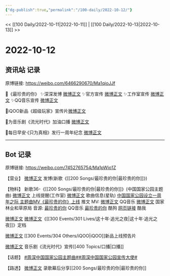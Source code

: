 ```yaml
---
{"dg-publish":true,"permalink":"/100-daily/2022-10-12/"}
---
```



<< [[100 Daily/2022-10-11\|2022-10-11]] | [[100 Daily/2022-10-13\|2022-10-13]] >>

# 2022-10-12

## 资讯站 记录

原博链接: https://weibo.com/6466290670/Ma1qioJJf

🌟《最珍贵的你》
✨深深发博 [微博正文](https://m.weibo.cn/6466290670/4823679215340378)
✨官方宣传 [微博正文](https://m.weibo.cn/6466290670/4823679915004390)
✨工作室宣传 [微博正文](https://m.weibo.cn/6466290670/4823674571720221)
✨QQ音乐宣传 [微博正文](https://m.weibo.cn/6466290670/4823666385488951)

🌟iQOO新品《超级玩家》宣传片[微博正文](https://m.weibo.cn/6466290670/4823695145569283)

🌟为音乐剧《流光时代》加油口播 [微博正文](https://m.weibo.cn/6466290670/4823701680032153)

🌟每日早安·《只为真相》发行一周年纪念 [微博正文](https://m.weibo.cn/6466290670/4823651532932725)

---
## Bot 记录

原博链接: https://weibo.com/7452765754/Ma1pWio1Z

【营业】
[微博正文](http://weibo.com/1736988591/M9VWp56bK) 发博(新歌《[[200 Songs/最珍贵的你\|最珍贵的你]]》)

【物料】
新歌36-《[[200 Songs/最珍贵的你\|最珍贵的你]]》(中国国家公园主题曲)
[微博正文](http://weibo.com/7478855230/M9VOoq2WG) 上线提醒(工作室)
[微博正文](http://weibo.com/6466290670/M9VHIoMdz) 歌曲信息(星轨)
[中国国家公园设立一周年之际 主题曲MV《最珍贵的你》上线](https://weibo.cn/sinaurl?u=https%3A%2F%2Fmp.weixin.qq.com%2Fs%2FnMOd1scwxeT_tZyUZa2L8A) 推文
MV:
[微博正文](http://weibo.com/2169129705/M9VBT3X63) QQ音乐
[微博正文](http://weibo.com/2749447053/M9VSubpaK) 国家林业和草原局
音源:
[最珍贵的你](https://weibo.cn/sinaurl?u=https%3A%2F%2Fi.y.qq.com%2Fv8%2Fplaysong.html%3Fsongid%3D378630262%26source%3Dyqq%26ADTAG%3Dhz_wb_sf%26channelId%3D10081987) QQ音乐
[最珍贵的你](https://weibo.cn/sinaurl?u=https%3A%2F%2Ft1.kugou.com%2Fsong.html%3Fid%3D9V2ITc5zEV2) 酷狗
[网页链接](https://weibo.cn/sinaurl?u=https%3A%2F%2Fm.kuwo.cn%2Fyinyue%2F244349141%3Ff%3Darphone%26t%3Dsinawb%26isstar%3D0) 酷我

[微博正文](http://weibo.com/2539323341/M9Wv7rT4t) [微博正文](http://weibo.com/1638629382/M9XwyweP4)《[[300 Events/301 Lives/这十年·追光之夜\|这十年·追光之夜]]》定档

[微博正文](http://weibo.com/6960161079/M9WcVl3dJ) [[300 Events/304 Others/iQOO\|iQOO]]新品上线预告片

[微博正文](http://weibo.com/7555729746/M9VYYqHyL) 音乐剧《流光时代》宣传[[400 Topics/口播\|口播]]

【话题】
[#周深中国国家公园主题曲#](https://s.weibo.com/weibo?q=%23%E5%91%A8%E6%B7%B1%E4%B8%AD%E5%9B%BD%E5%9B%BD%E5%AE%B6%E5%85%AC%E5%9B%AD%E4%B8%BB%E9%A2%98%E6%9B%B2%23)[#周深中国国家公园宣传大使#](https://s.weibo.com/weibo?q=%23%E5%91%A8%E6%B7%B1%E4%B8%AD%E5%9B%BD%E5%9B%BD%E5%AE%B6%E5%85%AC%E5%9B%AD%E5%AE%A3%E4%BC%A0%E5%A4%A7%E4%BD%BF%23)

【路透】
[微博正文](http://weibo.com/2413396083/Ma15bqfNl) 录歌幕后分享[[200 Songs/最珍贵的你\|最珍贵的你]]
